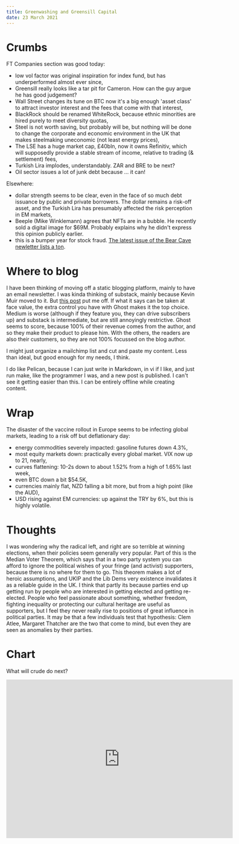 ```yaml
---
title: Greenwashing and Greensill Capital
date: 23 March 2021
---
```


# Crumbs

FT Companies section was good today:

- low vol factor was original inspiration for index fund, but has underperformed almost ever since,
- Greensill really looks like a tar pit for Cameron. How can the guy argue he has good judgement?
- Wall Street changes its tune on BTC now it's a big enough 'asset class' to attract investor interest and the fees that come with that interest,
- BlackRock should be renamed WhiteRock, because ethnic minorities are hired purely to meet diversity quotas,
- Steel is not worth saving, but probably will be, but nothing will be done to change the corporate and economic environment in the UK that makes steelmaking uneconomic (not least energy prices),
- The LSE has a huge market cap, £40bln, now it owns Refinitiv, which will supposedly provide a stable stream of income, relative to trading (& settlement) fees,
- Turkish Lira implodes, understandably. ZAR and BRE to be next?
- Oil sector issues a lot of junk debt because … it can!

Elsewhere:

- dollar strength seems to be clear, even in the face of so much debt issuance by public and private borrowers. The dollar remains a risk-off asset, and the Turkish Lira has presumably affected the risk perception in EM markets,
- Beeple (Mike Winklemann) agrees that NFTs are in a bubble. He recently sold a digital image for $69M. Probably explains why he didn't express this opinion publicly earlier.
- this is a bumper year for stock fraud. [The latest issue of the Bear Cave newletter lists a ton](https://thebearcave.substack.com/p/the-root-insurance-scam-root-bear).

# Where to blog

I have been thinking of moving off a static blogging platform, mainly to have an email newsletter. 
I was kinda thinking of substack, mainly because Kevin Muir moved to it. But [this post](https://louiebacaj.com/where-to-blog-medium-substack-wordpress-ghost-or-roll-your-own/) put me off. 
If what it says can be taken at face value, the extra control you have with Ghost makes it the top choice. 
Medium is worse (although if they feature you, they can drive subscribers up) and substack is intermediate, but are still annoyingly restrictive. Ghost seems to score, because 100% of their revenue comes from the author, and so they make their product to please him. With the others, the readers are also their customers, so they are not 100% focussed on the blog author. 

I might just organize a mailchimp list and cut and paste my content. Less than ideal, but good enough for my needs, I think.

I do like Pelican, because I can just write in Markdown, in vi if I like, and just run make, like the programmer I was, and a new post is published.
I can't see it getting easier than this. 
I can be entirely offline while creating content.

# Wrap

The disaster of the vaccine rollout in Europe seems to be infecting global markets, leading to a risk off but deflationary day:

- energy commodities severely impacted: gasoline futures down 4.3%,
- most equity markets down: practically every global market. VIX now up to 21, nearly,
- curves flattening: 10-2s down to about 1.52% from a high of 1.65% last week,
- even BTC down a bit $54.5K,
- currencies mainly flat, NZD falling a bit more, but from a high point (like the AUD),
- USD rising against EM currencies: up against the TRY by 6%, but this is highly volatile.

# Thoughts

I was wondering why the radical left, and right are so terrible at winning elections, when their policies seem generally very popular. 
Part of this is the Median Voter Theorem, which says that in a two party system you can afford to ignore the political wishes of your fringe (and activist) supporters, because there is no where for them to go. 
This theorem makes a lot of heroic assumptions, and UKIP and the Lib Dems very existence invalidates it as a reliable guide in the UK. 
I think that partly its because parties end up getting run by people who are  interested in getting elected and getting re-elected. People who feel passionate about something, whether freedom, fighting inequality or protecting our cultural heritage are useful as supporters, but I feel they never really rise to positions of great influence in political parties.
It may be that a few individuals test that hypothesis:  Clem Atlee, Margaret Thatcher are the two that come to mind, but even they are seen as anomalies by their parties. 

# Chart

What will crude do next?

<iframe width="600" height="420" src="https://app.koyfin.com/share/7fef6a0be8/simple" frameBorder="0"></iframe>

